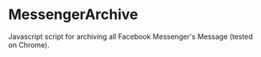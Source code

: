 # MessengerArchive
Javascript script for archiving all Facebook Messenger's Message (tested on Chrome).
